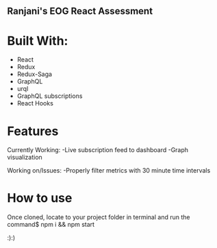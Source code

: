 ## Ranjani's EOG React Assessment

# Built With:
- React
- Redux
- Redux-Saga
- GraphQL
- urql
- GraphQL subscriptions
- React Hooks

# Features
Currently Working:
-Live subscription feed to dashboard
-Graph visualization

Working on/Issues:
-Properly filter metrics with 30 minute time intervals

# How to use
Once cloned, locate to your project folder in terminal and run the command$ npm i && npm start

:):)
